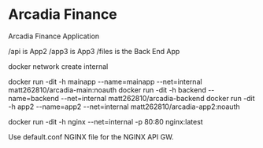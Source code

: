 # Arcadia Finance

Arcadia Finance Application

/api is App2
/app3 is App3
/files is the Back End App


docker network create internal

docker run -dit -h mainapp --name=mainapp --net=internal matt262810/arcadia-main:noauth
docker run -dit -h backend --name=backend --net=internal matt262810/arcadia-backend
docker run -dit -h app2 --name=app2 --net=internal matt262810/arcadia-app2:noauth

docker run -dit -h nginx --net=internal -p 80:80 nginx:latest

Use default.conf NGINX file for the NGINX API GW.